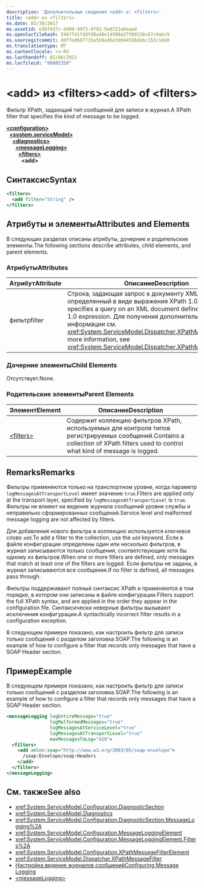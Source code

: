 ```yaml
---
description: 'Дополнительные сведения <add> о: <filters>'
title: <add> из <filters>
ms.date: 03/30/2017
ms.assetid: e3bf437c-dd99-49f3-9792-9a8721e6eaad
ms.openlocfilehash: 546ff41fddfd8a48e14508e27f09236c67c9abc9
ms.sourcegitcommit: ddf7edb67715a5b9a45e3dd44536dabc153c1de0
ms.translationtype: MT
ms.contentlocale: ru-RU
ms.lasthandoff: 02/06/2021
ms.locfileid: "99802350"
---
```

# <a name="add-of-filters"></a><span data-ttu-id="ad989-103">\<add> из \<filters></span><span class="sxs-lookup"><span data-stu-id="ad989-103">\<add> of \<filters></span></span>

<span data-ttu-id="ad989-104">Фильтр XPath, задающий тип сообщений для записи в журнал.</span><span class="sxs-lookup"><span data-stu-id="ad989-104">A XPath filter that specifies the kind of message to be logged.</span></span>  
  
[**\<configuration>**](../configuration-element.md)\
&nbsp;&nbsp;[**\<system.serviceModel>**](system-servicemodel.md)\
&nbsp;&nbsp;&nbsp;&nbsp;[**\<diagnostics>**](diagnostics.md)\
&nbsp;&nbsp;&nbsp;&nbsp;&nbsp;&nbsp;[**\<messageLogging>**](messagelogging.md)\
&nbsp;&nbsp;&nbsp;&nbsp;&nbsp;&nbsp;&nbsp;&nbsp;[**\<filters>**](filters.md)\
&nbsp;&nbsp;&nbsp;&nbsp;&nbsp;&nbsp;&nbsp;&nbsp;&nbsp;&nbsp;**\<add>**  
  
## <a name="syntax"></a><span data-ttu-id="ad989-105">Синтаксис</span><span class="sxs-lookup"><span data-stu-id="ad989-105">Syntax</span></span>  
  
```xml  
<filters>
  <add filter="String" />
</filters>
```  
  
## <a name="attributes-and-elements"></a><span data-ttu-id="ad989-106">Атрибуты и элементы</span><span class="sxs-lookup"><span data-stu-id="ad989-106">Attributes and Elements</span></span>  

 <span data-ttu-id="ad989-107">В следующих разделах описаны атрибуты, дочерние и родительские элементы.</span><span class="sxs-lookup"><span data-stu-id="ad989-107">The following sections describe attributes, child elements, and parent elements.</span></span>  
  
### <a name="attributes"></a><span data-ttu-id="ad989-108">Атрибуты</span><span class="sxs-lookup"><span data-stu-id="ad989-108">Attributes</span></span>  
  
|<span data-ttu-id="ad989-109">Атрибут</span><span class="sxs-lookup"><span data-stu-id="ad989-109">Attribute</span></span>|<span data-ttu-id="ad989-110">Описание</span><span class="sxs-lookup"><span data-stu-id="ad989-110">Description</span></span>|  
|---------------|-----------------|  
|<span data-ttu-id="ad989-111">фильтр</span><span class="sxs-lookup"><span data-stu-id="ad989-111">filter</span></span>|<span data-ttu-id="ad989-112">Строка, задающая запрос к документу XML, определенный в виде выражения XPath 1.0.</span><span class="sxs-lookup"><span data-stu-id="ad989-112">A string that specifies a query on an XML document defined by an XPath 1.0 expression.</span></span> <span data-ttu-id="ad989-113">Для получения дополнительной информации см. <xref:System.ServiceModel.Dispatcher.XPathMessageFilter>.</span><span class="sxs-lookup"><span data-stu-id="ad989-113">For more information, see <xref:System.ServiceModel.Dispatcher.XPathMessageFilter>.</span></span>|  
  
### <a name="child-elements"></a><span data-ttu-id="ad989-114">Дочерние элементы</span><span class="sxs-lookup"><span data-stu-id="ad989-114">Child Elements</span></span>  

 <span data-ttu-id="ad989-115">Отсутствует.</span><span class="sxs-lookup"><span data-stu-id="ad989-115">None.</span></span>  
  
### <a name="parent-elements"></a><span data-ttu-id="ad989-116">Родительские элементы</span><span class="sxs-lookup"><span data-stu-id="ad989-116">Parent Elements</span></span>  
  
|<span data-ttu-id="ad989-117">Элемент</span><span class="sxs-lookup"><span data-stu-id="ad989-117">Element</span></span>|<span data-ttu-id="ad989-118">Описание</span><span class="sxs-lookup"><span data-stu-id="ad989-118">Description</span></span>|  
|-------------|-----------------|  
|[\<filters>](filters.md)|<span data-ttu-id="ad989-119">Содержит коллекцию фильтров XPath, используемых для контроля типов регистрируемых сообщений.</span><span class="sxs-lookup"><span data-stu-id="ad989-119">Contains a collection of XPath filters used to control what kind of message is logged.</span></span>|  
  
## <a name="remarks"></a><span data-ttu-id="ad989-120">Remarks</span><span class="sxs-lookup"><span data-stu-id="ad989-120">Remarks</span></span>  

 <span data-ttu-id="ad989-121">Фильтры применяются только на транспортном уровне, когда параметр `logMessagesAtTransportLevel` имеет значение `true`.</span><span class="sxs-lookup"><span data-stu-id="ad989-121">Filters are applied only at the transport layer, specified by `logMessagesAtTransportLevel` is `true`.</span></span> <span data-ttu-id="ad989-122">Фильтры не влияют на ведение журнала сообщений уровня службы и неправильно сформированных сообщений.</span><span class="sxs-lookup"><span data-stu-id="ad989-122">Service level and malformed message logging are not affected by filters.</span></span>  
  
 <span data-ttu-id="ad989-123">Для добавления нового фильтра в коллекцию используется ключевое слово `add`.</span><span class="sxs-lookup"><span data-stu-id="ad989-123">To add a filter to the collection, use the `add` keyword.</span></span> <span data-ttu-id="ad989-124">Если в файле конфигурации определены один или несколько фильтров, в журнал записываются только сообщения, соответствующие хотя бы одному из фильтров.</span><span class="sxs-lookup"><span data-stu-id="ad989-124">When one or more filters are defined, only messages that match at least one of the filters are logged.</span></span> <span data-ttu-id="ad989-125">Если фильтры не заданы, в журнал записываются все сообщения.</span><span class="sxs-lookup"><span data-stu-id="ad989-125">If no filter is defined, all messages pass through.</span></span>  
  
 <span data-ttu-id="ad989-126">Фильтры поддерживают полный синтаксис XPath и применяются в том порядке, в котором они записаны в файле конфигурации.</span><span class="sxs-lookup"><span data-stu-id="ad989-126">Filters support the full XPath syntax, and are applied in the order they appear in the configuration file.</span></span> <span data-ttu-id="ad989-127">Синтаксически неверные фильтры вызывают исключения конфигурации.</span><span class="sxs-lookup"><span data-stu-id="ad989-127">A syntactically incorrect filter results in a configuration exception.</span></span>  
  
 <span data-ttu-id="ad989-128">В следующем примере показано, как настроить фильтр для записи только сообщений с разделом заголовка SOAP.</span><span class="sxs-lookup"><span data-stu-id="ad989-128">The following is an example of how to configure a filter that records only messages that have a SOAP Header section.</span></span>  
  
## <a name="example"></a><span data-ttu-id="ad989-129">Пример</span><span class="sxs-lookup"><span data-stu-id="ad989-129">Example</span></span>  

 <span data-ttu-id="ad989-130">В следующем примере показано, как настроить фильтр для записи только сообщений с разделом заголовка SOAP.</span><span class="sxs-lookup"><span data-stu-id="ad989-130">The following is an example of how to configure a filter that records only messages that have a SOAP Header section.</span></span>  
  
```xml  
<messageLogging logEntireMessage="true"
                logMalformedMessages="true"
                logMessagesAtServiceLevel="true"
                logMessagesAtTransportLevel="true"
                maxMessagesToLog="420">
  <filters>
    <add xmlns:soap="http://www.w3.org/2003/05/soap-envelope">
      /soap:Envelope/soap:Headers
    </add>
  </filters>
</messageLogging>
```  
  
## <a name="see-also"></a><span data-ttu-id="ad989-131">См. также</span><span class="sxs-lookup"><span data-stu-id="ad989-131">See also</span></span>

- <xref:System.ServiceModel.Configuration.DiagnosticSection>
- <xref:System.ServiceModel.Diagnostics>
- <xref:System.ServiceModel.Configuration.DiagnosticSection.MessageLogging%2A>
- <xref:System.ServiceModel.Configuration.MessageLoggingElement>
- <xref:System.ServiceModel.Configuration.MessageLoggingElement.Filters%2A>
- <xref:System.ServiceModel.Configuration.XPathMessageFilterElement>
- <xref:System.ServiceModel.Dispatcher.XPathMessageFilter>
- [<span data-ttu-id="ad989-132">Настройка ведения журналов сообщений</span><span class="sxs-lookup"><span data-stu-id="ad989-132">Configuring Message Logging</span></span>](../../../wcf/diagnostics/configuring-message-logging.md)
- [\<messageLogging>](messagelogging.md)
